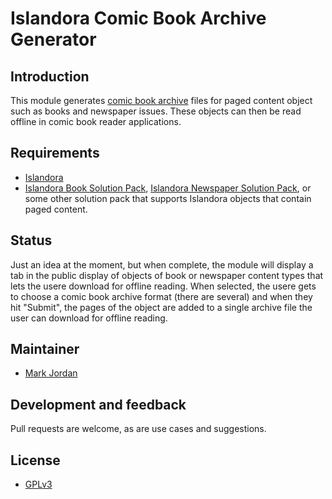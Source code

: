# Islandora Comic Book Archive Generator

## Introduction

This module generates [comic book archive](https://en.wikipedia.org/wiki/Comic_book_archive) files for paged content object such as books and newspaper issues. These objects can then be read offline in comic book reader applications.

## Requirements

* [Islandora](https://github.com/Islandora/islandora)
* [Islandora Book Solution Pack](https://github.com/Islandora/islandora_solution_pack_book), [Islandora Newspaper Solution Pack](https://github.com/Islandora/islandora_solution_pack_newspaper), or some other solution pack that supports Islandora objects that contain paged content.

## Status

Just an idea at the moment, but when complete, the module will display a tab in the public display of objects of book or newspaper content types that lets the usere download for offline reading. When selected, the usere gets to choose a comic book archive format (there are several) and when they hit "Submit", the pages of the object are added to a single archive file the user can download for offline reading.

## Maintainer

* [Mark Jordan](https://github.com/mjordan)

## Development and feedback

Pull requests are welcome, as are use cases and suggestions.

## License

* [GPLv3](http://www.gnu.org/licenses/gpl-3.0.txt)
